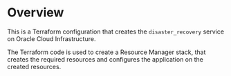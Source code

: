 # Overview 
This is a Terraform configuration that creates the `disaster_recovery` service on Oracle Cloud Infrastructure. 

The Terraform code is used to create a Resource Manager stack, that creates the required resources and configures the application on the created resources.